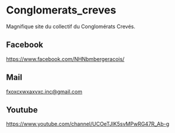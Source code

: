 # Conglomerats_creves
Magnifique site du collectif du Conglomérats Crevés.

## Facebook
https://www.facebook.com/NHNbmbergeracois/

## Mail
fxoxcxwxaxvxc.inc@gmail.com

## Youtube
https://www.youtube.com/channel/UCOeTJlK5svMPwRG47R_Ab-g